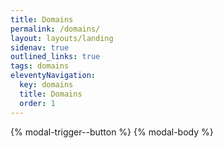 ```yaml
---
title: Domains
permalink: /domains/
layout: layouts/landing
sidenav: true
outlined_links: true
tags: domains
eleventyNavigation:
  key: domains
  title: Domains
  order: 1
---
```

{% modal-trigger--button %}
{% modal-body %}